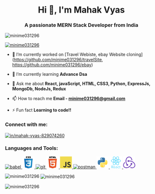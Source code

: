 <h1 align="center">Hi 👋, I'm Mahak Vyas</h1>
<h3 align="center">A passionate MERN Stack Developer from India</h3>

<p align="left"> <img src="https://komarev.com/ghpvc/?username=minime031296&label=Profile%20views&color=0e75b6&style=flat" alt="minime031296" /> </p>

<p align="left"> <a href="https://github.com/ryo-ma/github-profile-trophy"><img src="https://github-profile-trophy.vercel.app/?username=minime031296" alt="minime031296" /></a> </p>

- 🔭 I’m currently worked on [Travel Webiste, ebay Website cloning](https://github.com/minime031296/travelSite, https://github.com/minime031296/ebay)

- 🌱 I’m currently learning **Advance Dsa**

- 💬 Ask me about **React, javaScript, HTML, CSS3, Python, ExpressJs, MongoDb, NodeJs, Redux**

- 📫 How to reach me **Email - minime031296@gmail.com**

- ⚡ Fun fact **Learning to code!!**

<h3 align="left">Connect with me:</h3>
<p align="left">
<a href="https://linkedin.com/in/in/mahak-vyas-829074260" target="blank"><img align="center" src="https://raw.githubusercontent.com/rahuldkjain/github-profile-readme-generator/master/src/images/icons/Social/linked-in-alt.svg" alt="in/mahak-vyas-829074260" height="30" width="40" /></a>
</p>

<h3 align="left">Languages and Tools:</h3>
<p align="left"> <a href="https://babeljs.io/" target="_blank" rel="noreferrer"> <img src="https://www.vectorlogo.zone/logos/babeljs/babeljs-icon.svg" alt="babel" width="40" height="40"/> </a> <a href="https://www.w3schools.com/css/" target="_blank" rel="noreferrer"> <img src="https://raw.githubusercontent.com/devicons/devicon/master/icons/css3/css3-original-wordmark.svg" alt="css3" width="40" height="40"/> </a> <a href="https://git-scm.com/" target="_blank" rel="noreferrer"> <img src="https://www.vectorlogo.zone/logos/git-scm/git-scm-icon.svg" alt="git" width="40" height="40"/> </a> <a href="https://www.w3.org/html/" target="_blank" rel="noreferrer"> <img src="https://raw.githubusercontent.com/devicons/devicon/master/icons/html5/html5-original-wordmark.svg" alt="html5" width="40" height="40"/> </a> <a href="https://developer.mozilla.org/en-US/docs/Web/JavaScript" target="_blank" rel="noreferrer"> <img src="https://raw.githubusercontent.com/devicons/devicon/master/icons/javascript/javascript-original.svg" alt="javascript" width="40" height="40"/> </a> <a href="https://postman.com" target="_blank" rel="noreferrer"> <img src="https://www.vectorlogo.zone/logos/getpostman/getpostman-icon.svg" alt="postman" width="40" height="40"/> </a> <a href="https://www.python.org" target="_blank" rel="noreferrer"> <img src="https://raw.githubusercontent.com/devicons/devicon/master/icons/python/python-original.svg" alt="python" width="40" height="40"/> </a> <a href="https://reactjs.org/" target="_blank" rel="noreferrer"> <img src="https://raw.githubusercontent.com/devicons/devicon/master/icons/react/react-original-wordmark.svg" alt="react" width="40" height="40"/> </a> <a href="https://redux.js.org" target="_blank" rel="noreferrer"> <img src="https://raw.githubusercontent.com/devicons/devicon/master/icons/redux/redux-original.svg" alt="redux" width="40" height="40"/> </a> </p>

<p><img align="left" src="https://github-readme-stats.vercel.app/api/top-langs?username=minime031296&show_icons=true&locale=en&layout=compact" alt="minime031296" /></p>

<p>&nbsp;<img align="center" src="https://github-readme-stats.vercel.app/api?username=minime031296&show_icons=true&locale=en" alt="minime031296" /></p>

<p><img align="center" src="https://github-readme-streak-stats.herokuapp.com/?user=minime031296&" alt="minime031296" /></p>

